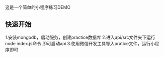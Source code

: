 
这是一个简单的小程序练习DEMO

## 快速开始
1.安装mongodb，启动服务，创建practice数据库
2.进入api/src文件夹下运行 node index.js命令 即可启动api
3.使用微信开发工具导入pratice文件，运行小程序即可
